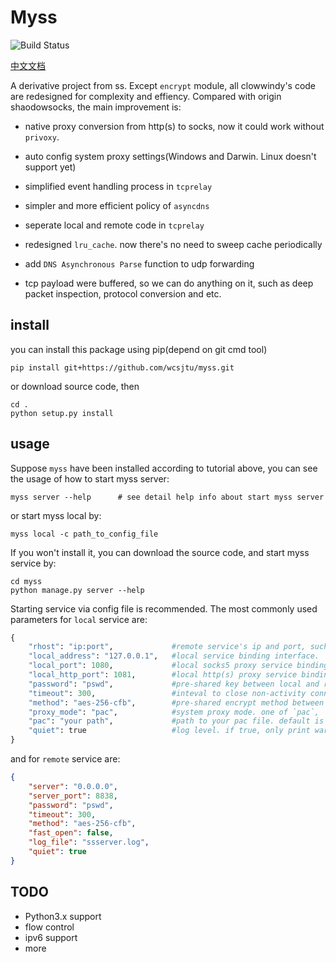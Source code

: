 # Myss
![Build Status](https://travis-ci.org/wcsjtu/myss.svg?branch=master)

[中文文档](https://github.com/wcsjtu/myss/blob/master/README_CN.md)

A derivative project from ss. Except `encrypt` module, all clowwindy's code are redesigned for complexity and effiency. Compared with origin shaodowsocks, the main improvement is:

- native proxy conversion from http(s) to socks, now it could work without `privoxy`.

- auto config system proxy settings(Windows and Darwin. Linux doesn't support yet)

- simplified event handling process in `tcprelay`

- simpler and more efficient policy of `asyncdns`

- seperate local and remote code in `tcprelay`

- redesigned `lru_cache`. now there's no need to sweep cache periodically

- add `DNS Asynchronous Parse` function to udp forwarding

- tcp payload were buffered, so we can do anything on it, such as deep packet inspection, protocol conversion and etc.

## install

you can install this package using pip(depend on git cmd tool)

```shell
pip install git+https://github.com/wcsjtu/myss.git
```

or download source code, then

```shell
cd .
python setup.py install
```

## usage

Suppose `myss` have been installed according to tutorial above, you can see the usage of how to start myss server:

```shell
myss server --help      # see detail help info about start myss server
```

or start myss local by:

```shell
myss local -c path_to_config_file
```

If you won't install it, you can download the source code, and start myss service by:

```shell
cd myss
python manage.py server --help
```

Starting service via config file is recommended. The most commonly used parameters for `local` service are:

```python
{
    "rhost": "ip:port",             #remote service's ip and port, such as "192.168.1.2:8838"
    "local_address": "127.0.0.1",   #local service binding interface.
    "local_port": 1080,             #local socks5 proxy service binding port.
    "local_http_port": 1081,        #local http(s) proxy service binding port.
    "password": "pswd",             #pre-shared key between local and remote service
    "timeout": 300,                 #inteval to close non-activity connection
    "method": "aes-256-cfb",        #pre-shared encrypt method between local and remote service
    "proxy_mode": "pac",            #system proxy mode. one of `pac`, `global`, `off`
    "pac": "your path",             #path to your pac file. default is `./ss/config/pac`,
    "quiet": true                   #log level. if true, only print warning message
}
```

and for `remote` service are:

```json
{
    "server": "0.0.0.0",
    "server_port": 8838,
    "password": "pswd",
    "timeout": 300,
    "method": "aes-256-cfb",
    "fast_open": false,
    "log_file": "ssserver.log",
    "quiet": true
}
```

## TODO

- Python3.x support
- flow control
- ipv6 support
- more
